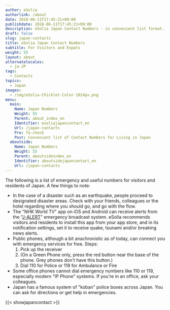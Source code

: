 ```yaml
---
author: eSolia
authorlink: /about
date: 2018-06-11T17:45:21+09:00
publishdate: 2018-06-11T17:45:21+09:00
description: eSolia Japan Contact Numbers - in convenient list format.
draft: false
slug: japan-contacts
title: eSolia Japan Contact Numbers
subtitle: For Visitors and Expats
weight: 55
layout: about
alternatelocales:
  - ja-JP
tags:
  - Contacts
topics:
  - Japan
images:
  - /img/eSolia-Chicklet-Color-1024px.png
menu:
  main:
    Name: Japan Numbers
    Weight: 55
    Parent: about_index_en
    Identifier: esoliajapancontact_en
    Url: /japan-contacts
    Pre: fa-check
    Post: Convenient list of Contact Numbers for Living in Japan
  aboutside:
    Name: Japan Numbers
    Weight: 55
    Parent: aboutsideindex_en
    Identifier: aboutsidejapancontact_en
    Url: /japan-contacts
---
```


The following is a list of emergency and useful numbers for visitors and residents of Japan. A few things to note: 

* In the case of a disaster such as an earthquake, people proceed to designated disaster areas. Check with your friends, colleagues or the hotel regarding where you should go, and go with the flow. 
* The "NHK World TV" app on iOS and Android can receive alerts from the "[J-ALERT](https://en.wikipedia.org/wiki/J-Alert)" emergency broadcast system. eSolia recommends visitors and residents to install this app from your app store, and in its notification settings, set it to receive quake, tsunami and/or breaking news alerts. 
* Public phones, although a bit anachronistic as of today, can connect you with emergency services for free. Steps: 
  1. Pick up the receiver
  1. (On a Green Phone only, press the red button near the base of the phone. Grey phones don't have this button.)
  1. Dial 110 for Police or 119 for Ambulance or Fire
* Some office phones cannot dial emergency numbers like 110 or 119, especially modern "IP Phone" systems. If you're in an office, ask your colleagues. 
* Japan has a famous system of "koban" police boxes across Japan. You can ask for directions or get help in emergencies. 

{{< showjapancontact >}}


